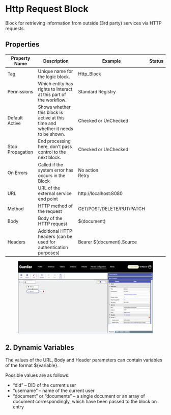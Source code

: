 # Http Request Block

Block for retrieving information from outside (3rd party) services via HTTP requests.

## Properties

| Property Name    | Description                                                                       | Example                   | Status |
| ---------------- | --------------------------------------------------------------------------------- | ------------------------- | ------ |
| Tag              | Unique name for the logic block.                                                  | Http\_Block               |        |
| Permissions      | Which entity has rights to interact at this part of the workflow.                 | Standard Registry         |        |
| Default Active   | Shows whether this block is active at this time and whether it needs to be shown. | Checked or UnChecked      |        |
| Stop Propagation | End processing here, don't pass control to the next block.                        | Checked or UnChecked      |        |
| On Errors        | Called if the system error has occurs in the Block                                | <p>No action<br>Retry</p> |        |
| URL              | URL of the external service end point                                             | http://localhost:8080     |        |
| Method           | HTTP method of the request                                                        | GET/POST/DELETE/PUT/PATCH |        |
| Body             | Body of the HTTP request                                                          | $(document)               |        |
| Headers          | Additional HTTP headers (can be used for authentication purposes)                 | Bearer $(document).Source |        |

<figure><img src="../../../../../.gitbook/assets/image (1) (4) (1).png" alt=""><figcaption></figcaption></figure>

## 2. Dynamic Variables

The values of the URL, Body and Header parameters can contain variables of the format ${variable}.

Possible values are as follows:

* “did” – DID of the current user
* “username” – name of the current user
* “document” or “documents” – a single document or an array of document correspondingly, which have been passed to the block on entry

